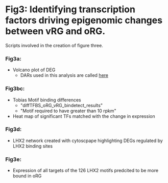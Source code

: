 # Fig3:  Identifying transcription factors driving epigenomic changes between vRG and oRG.
Scripts involved in the creation of figure three.

### Fig3a: 
- Volcano plot of DEG
    - DARs used in this analysis are called [here](/loc/DAR)
### Fig3bc:
- Tobias Motif binding differences
    - "diffTFBS_oRG_vRG_bindetect_results"
    - "Motif required to have greater than 10 rpkm"
- Heat map of significant TFs matched with the change in expression
### Fig3d:
- LHX2 network created with cytoscpape highlighting DEGs regulated by LHX2 binding sites
### Fig3e:
- Expression of all targets of the 126 LHX2 motifs predcited to be more bound in oRG
